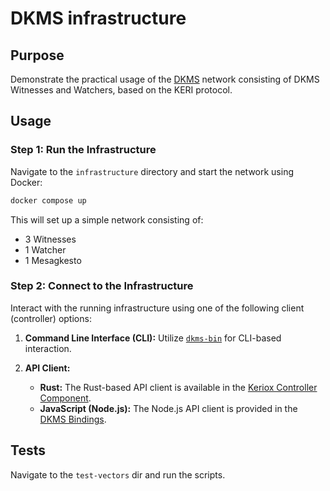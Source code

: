 # DKMS infrastructure

## Purpose

Demonstrate the practical usage of the [DKMS](https://dkms.colossi.network/) network consisting of DKMS Witnesses and Watchers, based on the KERI protocol.

## Usage

### Step 1: Run the Infrastructure
Navigate to the `infrastructure` directory and start the network using Docker:

```bash
docker compose up
```
This will set up a simple network consisting of:

- 3 Witnesses
- 1 Watcher
- 1 Mesagkesto

### Step 2: Connect to the Infrastructure
Interact with the running infrastructure using one of the following client (controller) options:

1. **Command Line Interface (CLI):**
   Utilize [`dkms-bin`](https://github.com/THCLab/dkms-bin) for CLI-based interaction.

2. **API Client:**
   - **Rust:** The Rust-based API client is available in the [Keriox Controller Component](https://github.com/THCLab/keriox/tree/master/components/controller).
   - **JavaScript (Node.js):** The Node.js API client is provided in the [DKMS Bindings](https://github.com/THCLab/dkms-bindings/tree/master/bindings/node.js).


## Tests

Navigate to the `test-vectors` dir and run the scripts.
